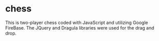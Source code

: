 # chess
This is two-player chess coded with JavaScript and utilizing Google FireBase. The JQuery and Dragula libraries were used for the drag and drop.
